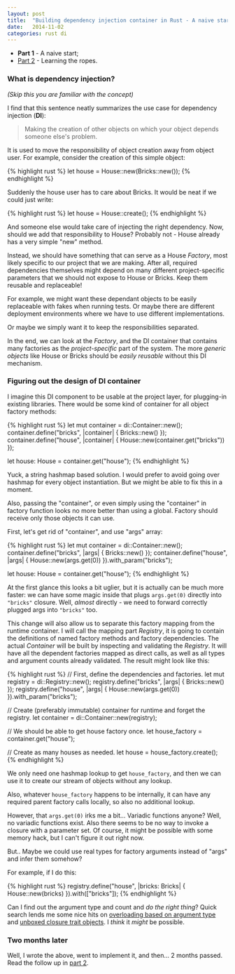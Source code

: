 ```yaml
---
layout: post
title:  "Building dependency injection container in Rust - A naive start"
date:   2014-11-02
categories: rust di
---
```


- __Part 1__ - A naive start;
- [Part 2][part-2] - Learning the ropes.

### What is dependency injection?

*(Skip this you are familiar with the concept)*

I find that this sentence neatly summarizes the use case for dependency injection (__DI__):

> Making the creation of other objects on which your object depends someone else's problem.

It is used to move the responsibility of object creation away from
object user. For example, consider the creation of this simple object:

{% highlight rust %}
let house = House::new(Bricks::new());
{% endhighlight %}

Suddenly the house user has to care about Bricks. It would be
neat if we could just write:

{% highlight rust %}
let house = House::create();
{% endhighlight %}

And someone else would take care of injecting the right dependency. Now,
should we add that responsibility to House? Probably not - House already
has a very simple "new" method.

Instead, we should have something that can serve as a House _Factory_,
most likely specific to our project that we are making. After all, required dependencies
themselves might depend on many different project-specific parameters that
we should not expose to House or Bricks. Keep them reusable and replaceable!

For example, we might want these dependant objects to be easily replaceable
with fakes when running tests. Or maybe there are different deployment
environments where we have to use different implementations.

Or maybe we simply want it to keep the responsibilities separated.

In the end, we can look at the _Factory_, and the DI container that
contains many factories as the _project-specific_ part of the system.
The more _generic objects_ like House or Bricks
should be _easily reusable_ without this DI mechanism.

### Figuring out the design of DI container

I imagine this DI component to be usable at the project layer, for plugging-in
existing libraries. There would be some kind of container for all object
factory methods:

{% highlight rust %}
let mut container = di::Container::new();
container.define("bricks", |container| {
    Bricks::new()
});
container.define("house", |container| {
    House::new(container.get("bricks"))
});

let house: House = container.get("house");
{% endhighlight %}

Yuck, a string hashmap based solution. I would prefer to avoid
going over hashmap for every object instantiation. But we might
be able to fix this in a moment.

Also, passing the "container", or even simply using the "container" in
factory function looks no more better than using a global. Factory
should receive only those objects it can use.

First, let's get rid of "container", and use "args" array:

{% highlight rust %}
let mut container = di::Container::new();
container.define("bricks", |args| {
    Bricks::new()
});
container.define("house", |args| {
    House::new(args.get(0))
}).with_param<Bricks>("bricks");

let house: House = container.get("house");
{% endhighlight %}

At the first glance this looks a bit uglier, but it is actually
can be much more faster: we can have some magic inside that
plugs `args.get(0)` directly into `"bricks"` closure. Well, _almost_
directly - we need to forward correctly plugged args into `"bricks"`
too.

This change will also allow us to separate this factory mapping
from the runtime container. I will call the mapping part
_Registry_, it is going to contain the definitions
of named factory methods and factory dependencies. The actual _Container_
will be built by inspecting and validating the _Registry_.
It will have all the dependent factories mapped as direct
calls, as well as all types and argument counts
already validated. The result might look like this:

{% highlight rust %}
// First, define the dependencies and factories.
let mut registry = di::Registry::new();
registry.define("bricks", |args| {
    Bricks::new()
});
registry.define("house", |args| {
    House::new(args.get(0))
}).with_param<Bricks>("bricks");

// Create (preferably immutable) container for runtime and forget the registry.
let container = di::Container::new(registry);

// We should be able to get house factory once.
let house_factory = container.get<House>("house");

// Create as many houses as needed.
let house = house_factory.create();
{% endhighlight %}

We only need one hashmap lookup to get `house_factory`, and then
we can use it to create our stream of objects without any lookup.

Also, whatever `house_factory` happens to be internally, it can have
any required parent factory calls locally, so also no additional lookup.

However, that `args.get(0)` irks me a bit... Variadic functions anyone?
Well, no variadic functions exist. Also there seems to be no way to
invoke a closure with a parameter set. Of course, it might be possible
with some memory hack, but I can't figure it out right now.

But.. Maybe we could use real types for factory arguments instead of
"args" and infer them somehow?

For example, if I do this:

{% highlight rust %}
registry.define("house", |bricks: Bricks| {
    House::new(bricks)
}).with(["bricks"]);
{% endhighlight %}

Can I find out the argument type and count and _do the right thing_?
Quick search lends me some nice hits on
[overloading based on argument type][stack-overflow-rust-overloading] and
[unboxed closure trait objects][closure-type]. I _think_ it _might_ be possible.

### Two months later

Well, I wrote the above, went to implement it, and then... 2 months passed.
Read the follow up in [part 2][part-2].

[part-2]: /part-2
[stack-overflow-what-is-dependency-injection]: http://stackoverflow.com/a/130862/1187538
[tuple-crazyness]: http://doc.rust-lang.org/std/tuple/trait.Tuple12.html
[stack-overflow-rust-overloading]: http://stackoverflow.com/questions/24857831/is-there-any-downside-to-overloading-functions-in-rust-using-a-trait-generic-f
[closure-type]: http://stackoverflow.com/questions/24224811/rust-standard-library-closure-parameters-run-time-or-compile-time
